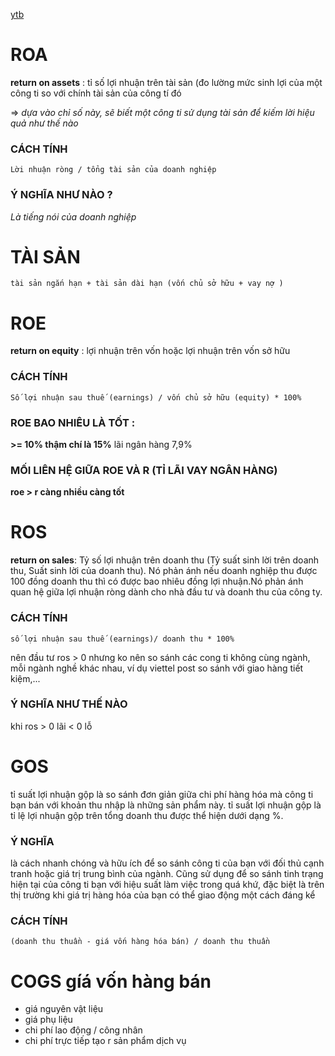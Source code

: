 
[ytb](https://youtu.be/gD0r43wbjnE)


# ROA

**return on assets** : tỉ số lợi nhuận trên tài sản (đo lường mức sinh lợi của một công ti so với chính tài sản của công tí đó

=> <em> dựa vào chỉ số này, sẽ biết một công ti sử dụng tài sản để kiếm lời hiệu quả như thế nào </em>

### CÁCH TÍNH
`Lời nhuận ròng / tổng tài sản của doanh nghiệp`

### Ý NGHĨA NHƯ NÀO ? 
<em> Là tiếng nói của doanh nghiệp </em>

# TÀI SẢN
`tài sản ngắn hạn + tài sản dài hạn (vốn chủ sở hữu + vay nợ )`

# ROE
**return on equity** : lợi nhuận trên vốn hoặc lợi nhuận trên vốn sở hữu 

### CÁCH TÍNH
`Số lợi nhuận sau thuế (earnings) / vốn chủ sở hữu (equity) * 100%`

### ROE BAO NHIÊU LÀ TỐT :
**>= 10% thậm chí là 15%**
lãi ngân hàng 7,9% 
### MỐI LIÊN HỆ GIỮA ROE VÀ R (TỈ LÃI VAY NGÂN HÀNG) 
**roe > r càng nhiều càng tốt**

# ROS
**return on sales**:  Tỷ số lợi nhuận trên doanh thu (Tỷ suất sinh lời trên
doanh thu, Suất sinh lời của doanh thu). Nó phản ánh nếu doanh nghiệp thu được 100 đồng doanh thu
thì có được bao nhiêu đồng lợi nhuận.Nó phản ánh quan hệ giữa lợi
nhuận ròng dành cho nhà đầu tư và doanh thu của công ty.

### CÁCH TÍNH 
`số lợi nhuận sau thuế (earnings)/ doanh thu * 100%`

nên đầu tư ros > 0 nhưng ko nên so sánh các cong ti không cùng ngành, mỗi ngành nghề khác nhau, ví dụ viettel post so sánh với giao hàng tiết kiệm,... 

### Ý NGHĨA NHƯ THẾ NÀO
khi ros > 0 lãi < 0 lỗ

# GOS 
tỉ suất lợi nhuận gộp là so sánh đơn giản giữa chi phí hàng hóa mà công ti bạn bán với khoản thu nhập là những sản phẩm này. tỉ suất lợi nhuận gộp là tỉ lệ lợi nhuận gộp trên tổng doanh thu được thể hiện dưới dạng %. 

### Ý NGHĨA 
là cách nhanh chóng và hữu ích để so sánh công ti của bạn với đối thủ cạnh tranh hoặc giá trị trung bình của ngành. Cũng sử dụng để so sánh tinh trạng hiện tại của công ti bạn với hiệu suất làm việc trong quá khứ, đặc biệt là trên thị trường khi giá trị hàng hóa của bạn có thể giao động một cách đáng kể


### CÁCH TÍNH
`(doanh thu thuần - giá vốn hàng hóa bán) / doanh thu thuần`


# COGS gíá vốn hàng bán
- giá nguyên vật liệu
- giá phụ liệu
- chi phí lao động / công nhân
- chi phí trực tiếp tạo r sản phẩm dịch vụ
